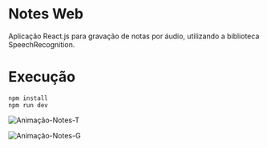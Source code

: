 # Notes Web

Aplicação React.js para gravação de notas por áudio, utilizando a biblioteca SpeechRecognition.

# Execução

```
npm install
npm run dev
```

![Animação-Notes-T](https://github.com/ClaudianiCerino/Notes_Web/assets/155901794/012f63db-470f-4f40-9963-cf7d2f740257)

![Animação-Notes-G](https://github.com/ClaudianiCerino/Notes_Web/assets/155901794/f1a34bf4-64b2-4240-bc9a-1e6c5da89586)
